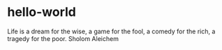 # hello-world

Life is a dream for the wise, a game for the fool, a comedy for the rich, a tragedy for the poor. Sholom Aleichem
